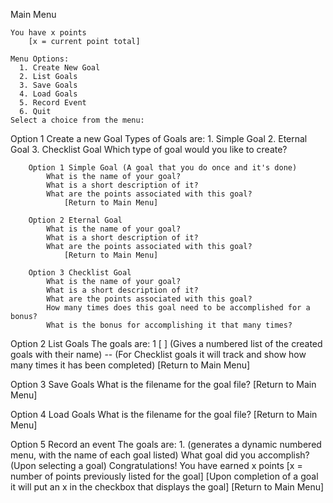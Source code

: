 Main Menu

    You have x points
        [x = current point total]
    
    Menu Options:
      1. Create New Goal
      2. List Goals
      3. Save Goals
      4. Load Goals
      5. Record Event
      6. Quit
    Select a choice from the menu:

Option 1 Create a new Goal
    Types of Goals are:
       1. Simple Goal
       2. Eternal Goal
       3. Checklist Goal
    Which type of goal would you like to create? 

        Option 1 Simple Goal (A goal that you do once and it's done)
            What is the name of your goal? 
            What is a short description of it? 
            What are the points associated with this goal?
                [Return to Main Menu]
            
        Option 2 Eternal Goal
            What is the name of your goal? 
            What is a short description of it? 
            What are the points associated with this goal?
                [Return to Main Menu]
        
        Option 3 Checklist Goal
            What is the name of your goal? 
            What is a short description of it? 
            What are the points associated with this goal? 
            How many times does this goal need to be accomplished for a bonus? 
            What is the bonus for accomplishing it that many times? 


Option 2 List Goals
    The goals are:
        1 [ ] (Gives a numbered list of the created goals with their name) -- (For Checklist goals it will track and show how many times it has been completed)
            [Return to Main Menu]

Option 3 Save Goals
    What is the filename for the goal file? 
        [Return to Main Menu]

Option 4 Load Goals
    What is the filename for the goal file? 
        [Return to Main Menu]

Option 5 Record an event
    The goals are: 
    1. (generates a dynamic numbered menu, with the name of each goal listed)
    What goal did you accomplish?
        (Upon selecting a goal)
    Congratulations! You have earned x points
        [x = number of points previously listed for the goal]
        [Upon completion of a goal it will put an x in the checkbox that displays the goal]
            [Return to Main Menu]
